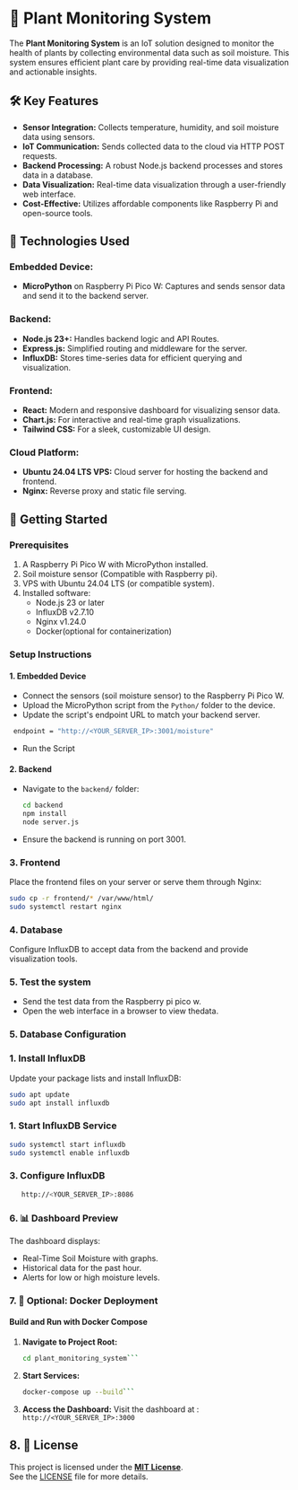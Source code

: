 # 🌱 Plant Monitoring System

The **Plant Monitoring System** is an IoT solution designed to monitor the health of plants by collecting environmental data such as soil moisture. This system ensures efficient plant care by providing real-time data visualization and actionable insights.

## 🛠️ Key Features

- **Sensor Integration:** Collects temperature, humidity, and soil moisture data using sensors.
- **IoT Communication:** Sends collected data to the cloud via HTTP POST requests.
- **Backend Processing:** A robust Node.js backend processes and stores data in a database.
- **Data Visualization:** Real-time data visualization through a user-friendly web interface.
- **Cost-Effective:** Utilizes affordable components like Raspberry Pi and open-source tools.


## 🔧 Technologies Used

### Embedded Device:
- **MicroPython** on Raspberry Pi Pico W: Captures and sends sensor data and send it to the backend server.

### Backend:
- **Node.js 23+:** Handles backend logic and API Routes.
- **Express.js:** Simplified routing and middleware for the server.
- **InfluxDB:** Stores time-series data for efficient querying and visualization.

### Frontend:
- **React:** Modern and responsive dashboard for visualizing sensor data.
- **Chart.js:** For interactive and real-time graph visualizations.
- **Tailwind CSS:** For a sleek, customizable UI design.

### Cloud Platform:
- **Ubuntu 24.04 LTS VPS:** Cloud server for hosting the backend and frontend.
- **Nginx:** Reverse proxy and static file serving.

## 🚀 Getting Started

### Prerequisites
1. A Raspberry Pi Pico W with MicroPython installed.
2. Soil moisture sensor (Compatible with Raspberry pi).
3. VPS with Ubuntu 24.04 LTS (or compatible system).
4. Installed software:
   - Node.js 23 or later
   - InfluxDB v2.7.10
   - Nginx v1.24.0
   - Docker(optional for containerization)

### Setup Instructions

#### 1. Embedded Device
- Connect the sensors (soil moisture sensor) to the Raspberry Pi Pico W.
- Upload the MicroPython script from the `Python/` folder to the device.
- Update the script's endpoint URL to match your backend server.
 ```bash
  endpoint = "http://<YOUR_SERVER_IP>:3001/moisture"
```
- Run the Script

#### 2. Backend
- Navigate to the `backend/` folder:
  ```bash
  cd backend
  npm install
  node server.js

- Ensure the backend is running on port 3001.

### 3. Frontend
Place the frontend files on your server or serve them through Nginx:

```bash
sudo cp -r frontend/* /var/www/html/
sudo systemctl restart nginx
```


### 4. Database

Configure InfluxDB to accept data from the backend and provide visualization tools.


### 5. Test the system

- Send the test data from the Raspberry pi pico w.
- Open the web interface in a browser to view thedata.

### 5. **Database Configuration**

### 1. Install InfluxDB

Update your package lists and install InfluxDB:

```bash
sudo apt update
sudo apt install influxdb
```

### 1. Start InfluxDB Service
```bash
sudo systemctl start influxdb
sudo systemctl enable influxdb
```
### 3. Configure InfluxDB
```Bash
   http://<YOUR_SERVER_IP>:8086
```
### 6. 📊 Dashboard Preview

The dashboard displays: 
- Real-Time Soil Moisture with graphs.
- Historical data for the past hour.
- Alerts for low or high moisture levels.

### 7. 🐳 **Optional: Docker Deployment**

#### **Build and Run with Docker Compose**

1. **Navigate to Project Root:**

   ```bash
   cd plant_monitoring_system```
2. **Start Services:**
   ```bash
   docker-compose up --build```

2. **Access the Dashboard:**
   Visit the dashboard at :
   ```http://<YOUR_SERVER_IP>:3000```


## 8. 📜 License

This project is licensed under the **[MIT License](https://opensource.org/licenses/MIT)**.  
See the [LICENSE](LICENSE) file for more details.


 

